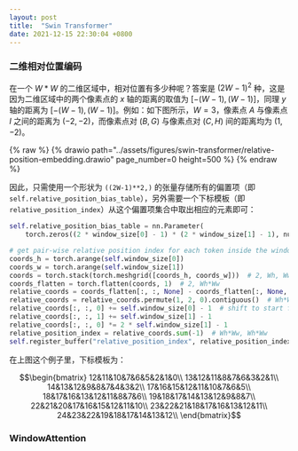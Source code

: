 ```yaml
---
layout: post
title:  "Swin Transformer"
date: 2021-12-15 22:30:04 +0800
---
```


### 二维相对位置编码

在一个 $W*W$ 的二维区域中，相对位置有多少种呢？答案是 $(2W-1)^2$ 种，这是因为二维区域中的两个像素点的 $x$ 轴的距离的取值为 $[-(W-1), (W-1)]$，同理 $y$ 轴的距离为 $[-(W-1), (W-1)]$。例如：如下图所示，$W=3$，像素点 $A$ 与像素点 $I$ 之间的距离为 $(-2,-2)$，而像素点对 $(B, G)$ 与像素点对 $(C, H)$ 间的距离均为 $(1, -2)$。

{% raw %}
{% drawio path="../assets/figures/swin-transformer/relative-position-embedding.drawio" page_number=0 height=500 %}
{% endraw %}

因此，只需使用一个形状为 `((2W-1)**2,)` 的张量存储所有的偏置项（即 `self.relative_position_bias_table`），另外需要一个下标模板（即 `relative_position_index`）从这个偏置项集合中取出相应的元素即可：

```python
self.relative_position_bias_table = nn.Parameter(
    torch.zeros((2 * window_size[0] - 1) * (2 * window_size[1] - 1), num_heads))  # 2*Wh-1 * 2*Ww-1, nH

# get pair-wise relative position index for each token inside the window
coords_h = torch.arange(self.window_size[0])
coords_w = torch.arange(self.window_size[1])
coords = torch.stack(torch.meshgrid([coords_h, coords_w]))  # 2, Wh, Ww
coords_flatten = torch.flatten(coords, 1)  # 2, Wh*Ww
relative_coords = coords_flatten[:, :, None] - coords_flatten[:, None, :]  # 2, Wh*Ww, Wh*Ww
relative_coords = relative_coords.permute(1, 2, 0).contiguous()  # Wh*Ww, Wh*Ww, 2
relative_coords[:, :, 0] += self.window_size[0] - 1  # shift to start from 0
relative_coords[:, :, 1] += self.window_size[1] - 1
relative_coords[:, :, 0] *= 2 * self.window_size[1] - 1
relative_position_index = relative_coords.sum(-1)  # Wh*Ww, Wh*Ww
self.register_buffer("relative_position_index", relative_position_index)
```

在上图这个例子里，下标模板为：

$$\begin{bmatrix}
12&11&10&7&6&5&2&1&0\\
13&12&11&8&7&6&3&2&1\\
14&13&12&9&8&7&4&3&2\\
17&16&15&12&11&10&7&6&5\\
18&17&16&13&12&11&8&7&6\\
19&18&17&14&13&12&9&8&7\\
22&21&20&17&16&15&12&11&10\\
23&22&21&18&17&16&13&12&11\\
24&23&22&19&18&17&14&13&12\\
\end{bmatrix}$$


### WindowAttention

